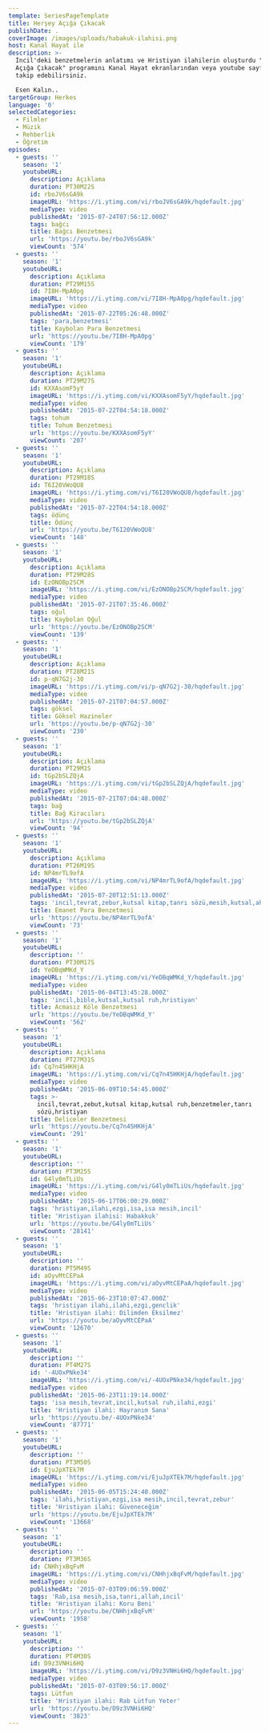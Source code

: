 ```yaml
---
template: SeriesPageTemplate
title: Herşey Açığa Çıkacak
publishDate: .
coverImage: /images/uploads/habakuk-ilahisi.png
host: Kanal Hayat ile
description: >-
  İncil'deki benzetmelerin anlatımı ve Hristiyan ilahilerin oluşturdu "Her şey
  Açığa Çıkacak" programını Kanal Hayat ekranlarından veya youtube sayfamızdan
  takip edebilirsiniz. 

  Esen Kalın..
targetGroup: Herkes
language: '0'
selectedCategories:
  - Filmler
  - Müzik
  - Rehberlik
  - Öğretim
episodes:
  - guests: ''
    season: '1'
    youtubeURL:
      description: Açıklama
      duration: PT30M22S
      id: rboJV6sGA9k
      imageURL: 'https://i.ytimg.com/vi/rboJV6sGA9k/hqdefault.jpg'
      mediaType: video
      publishedAt: '2015-07-24T07:56:12.000Z'
      tags: bağcı
      title: Bağcı Benzetmesi
      url: 'https://youtu.be/rboJV6sGA9k'
      viewCount: '574'
  - guests: ''
    season: '1'
    youtubeURL:
      description: Açıklama
      duration: PT29M15S
      id: 7I8H-MpA0pg
      imageURL: 'https://i.ytimg.com/vi/7I8H-MpA0pg/hqdefault.jpg'
      mediaType: video
      publishedAt: '2015-07-22T05:26:48.000Z'
      tags: 'para,benzetmesi'
      title: Kaybolan Para Benzetmesi
      url: 'https://youtu.be/7I8H-MpA0pg'
      viewCount: '179'
  - guests: ''
    season: '1'
    youtubeURL:
      description: Açıklama
      duration: PT29M27S
      id: KXXAsomF5yY
      imageURL: 'https://i.ytimg.com/vi/KXXAsomF5yY/hqdefault.jpg'
      mediaType: video
      publishedAt: '2015-07-22T04:54:18.000Z'
      tags: tohum
      title: Tohum Benzetmesi
      url: 'https://youtu.be/KXXAsomF5yY'
      viewCount: '207'
  - guests: ''
    season: '1'
    youtubeURL:
      description: Açıklama
      duration: PT29M18S
      id: T6I20VWoQU8
      imageURL: 'https://i.ytimg.com/vi/T6I20VWoQU8/hqdefault.jpg'
      mediaType: video
      publishedAt: '2015-07-22T04:54:18.000Z'
      tags: ödünç
      title: Ödünç
      url: 'https://youtu.be/T6I20VWoQU8'
      viewCount: '148'
  - guests: ''
    season: '1'
    youtubeURL:
      description: Açıklama
      duration: PT29M28S
      id: EzONOBp2SCM
      imageURL: 'https://i.ytimg.com/vi/EzONOBp2SCM/hqdefault.jpg'
      mediaType: video
      publishedAt: '2015-07-21T07:35:46.000Z'
      tags: oğul
      title: Kaybolan Oğul
      url: 'https://youtu.be/EzONOBp2SCM'
      viewCount: '139'
  - guests: ''
    season: '1'
    youtubeURL:
      description: Açıklama
      duration: PT28M21S
      id: p-qN7G2j-30
      imageURL: 'https://i.ytimg.com/vi/p-qN7G2j-30/hqdefault.jpg'
      mediaType: video
      publishedAt: '2015-07-21T07:04:57.000Z'
      tags: göksel
      title: Göksel Hazineler
      url: 'https://youtu.be/p-qN7G2j-30'
      viewCount: '230'
  - guests: ''
    season: '1'
    youtubeURL:
      description: Açıklama
      duration: PT29M1S
      id: tGp2bSLZQjA
      imageURL: 'https://i.ytimg.com/vi/tGp2bSLZQjA/hqdefault.jpg'
      mediaType: video
      publishedAt: '2015-07-21T07:04:48.000Z'
      tags: bağ
      title: Bağ Kiracıları
      url: 'https://youtu.be/tGp2bSLZQjA'
      viewCount: '94'
  - guests: ''
    season: '1'
    youtubeURL:
      description: Açıklama
      duration: PT26M19S
      id: NP4mrTL9ofA
      imageURL: 'https://i.ytimg.com/vi/NP4mrTL9ofA/hqdefault.jpg'
      mediaType: video
      publishedAt: '2015-07-20T12:51:13.000Z'
      tags: 'incil,tevrat,zebur,kutsal kitap,tanrı sözü,mesih,kutsal,ahiret'
      title: Emanet Para Benzetmesi
      url: 'https://youtu.be/NP4mrTL9ofA'
      viewCount: '73'
  - guests: ''
    season: '1'
    youtubeURL:
      description: ''
      duration: PT30M17S
      id: YeDBqWMKd_Y
      imageURL: 'https://i.ytimg.com/vi/YeDBqWMKd_Y/hqdefault.jpg'
      mediaType: video
      publishedAt: '2015-06-04T13:45:28.000Z'
      tags: 'incil,bible,kutsal,kutsal ruh,hristiyan'
      title: Acmasız Köle Benzetmesi
      url: 'https://youtu.be/YeDBqWMKd_Y'
      viewCount: '562'
  - guests: ''
    season: '1'
    youtubeURL:
      description: Açıklama
      duration: PT27M31S
      id: Cq7n45HKHjA
      imageURL: 'https://i.ytimg.com/vi/Cq7n45HKHjA/hqdefault.jpg'
      mediaType: video
      publishedAt: '2015-06-09T10:54:45.000Z'
      tags: >-
        incil,tevrat,zebut,kutsal kitap,kutsal ruh,benzetmeler,tanrı
        sözü,hristiyan
      title: Deliceler Benzetmesi
      url: 'https://youtu.be/Cq7n45HKHjA'
      viewCount: '291'
  - guests: ''
    season: '1'
    youtubeURL:
      description: ''
      duration: PT3M25S
      id: G4ly0mTLiUs
      imageURL: 'https://i.ytimg.com/vi/G4ly0mTLiUs/hqdefault.jpg'
      mediaType: video
      publishedAt: '2015-06-17T06:00:29.000Z'
      tags: 'hristiyan,ilahi,ezgi,isa,isa mesih,incil'
      title: 'Hristiyan ilahisi: Habakkuk'
      url: 'https://youtu.be/G4ly0mTLiUs'
      viewCount: '28141'
  - guests: ''
    season: '1'
    youtubeURL:
      description: ''
      duration: PT5M49S
      id: aOyvMtCEPaA
      imageURL: 'https://i.ytimg.com/vi/aOyvMtCEPaA/hqdefault.jpg'
      mediaType: video
      publishedAt: '2015-06-23T10:07:47.000Z'
      tags: 'hristiyan ilahi,ilahi,ezgi,genclik'
      title: 'Hristiyan ilahi: Dilimden Eksilmez'
      url: 'https://youtu.be/aOyvMtCEPaA'
      viewCount: '12670'
  - guests: ''
    season: '1'
    youtubeURL:
      description: ''
      duration: PT4M27S
      id: '-4UOxPNke34'
      imageURL: 'https://i.ytimg.com/vi/-4UOxPNke34/hqdefault.jpg'
      mediaType: video
      publishedAt: '2015-06-23T11:19:14.000Z'
      tags: 'isa mesih,tevrat,incil,kutsal ruh,ilahi,ezgi'
      title: 'Hristiyan ilahi: Hayranım Sana'
      url: 'https://youtu.be/-4UOxPNke34'
      viewCount: '87771'
  - guests: ''
    season: '1'
    youtubeURL:
      description: ''
      duration: PT3M50S
      id: EjuJpXTEk7M
      imageURL: 'https://i.ytimg.com/vi/EjuJpXTEk7M/hqdefault.jpg'
      mediaType: video
      publishedAt: '2015-06-05T15:24:40.000Z'
      tags: 'ilahi,hristiyan,ezgi,isa mesih,incil,tevrat,zebur'
      title: 'Hristiyan ilahi: Güveneceğim'
      url: 'https://youtu.be/EjuJpXTEk7M'
      viewCount: '13668'
  - guests: ''
    season: '1'
    youtubeURL:
      description: ''
      duration: PT3M36S
      id: CNHhjxBqFvM
      imageURL: 'https://i.ytimg.com/vi/CNHhjxBqFvM/hqdefault.jpg'
      mediaType: video
      publishedAt: '2015-07-03T09:06:59.000Z'
      tags: 'Rab,isa mesih,isa,tanri,allah,incil'
      title: 'Hristiyan ilahi: Koru Beni'
      url: 'https://youtu.be/CNHhjxBqFvM'
      viewCount: '1958'
  - guests: ''
    season: '1'
    youtubeURL:
      description: ''
      duration: PT4M30S
      id: D9z3VNHi6HQ
      imageURL: 'https://i.ytimg.com/vi/D9z3VNHi6HQ/hqdefault.jpg'
      mediaType: video
      publishedAt: '2015-07-03T09:56:17.000Z'
      tags: Lütfun
      title: 'Hristiyan ilahi: Rab Lütfun Yeter'
      url: 'https://youtu.be/D9z3VNHi6HQ'
      viewCount: '3823'
---
```



